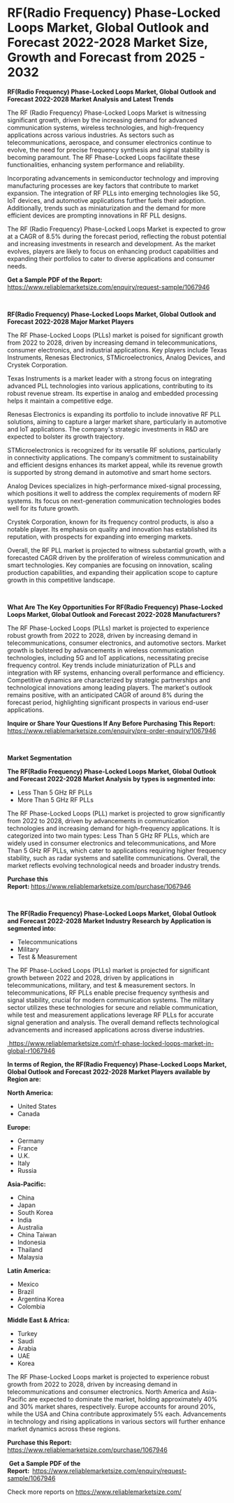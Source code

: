 <p><h1>RF(Radio Frequency) Phase-Locked Loops Market, Global Outlook and Forecast 2022-2028 Market Size, Growth and Forecast from 2025 - 2032</h1></p><p><strong>RF(Radio Frequency) Phase-Locked Loops Market, Global Outlook and Forecast 2022-2028 Market Analysis and Latest Trends</strong></p>
<p><p>The RF (Radio Frequency) Phase-Locked Loops Market is witnessing significant growth, driven by the increasing demand for advanced communication systems, wireless technologies, and high-frequency applications across various industries. As sectors such as telecommunications, aerospace, and consumer electronics continue to evolve, the need for precise frequency synthesis and signal stability is becoming paramount. The RF Phase-Locked Loops facilitate these functionalities, enhancing system performance and reliability.</p><p>Incorporating advancements in semiconductor technology and improving manufacturing processes are key factors that contribute to market expansion. The integration of RF PLLs into emerging technologies like 5G, IoT devices, and automotive applications further fuels their adoption. Additionally, trends such as miniaturization and the demand for more efficient devices are prompting innovations in RF PLL designs.</p><p>The RF (Radio Frequency) Phase-Locked Loops Market is expected to grow at a CAGR of 8.5% during the forecast period, reflecting the robust potential and increasing investments in research and development. As the market evolves, players are likely to focus on enhancing product capabilities and expanding their portfolios to cater to diverse applications and consumer needs.</p></p>
<p><strong>Get a Sample PDF of the Report:&nbsp;</strong> <a href="https://www.reliablemarketsize.com/enquiry/request-sample/1067946?utm_campaign=2755&utm_medium=2&utm_source=Github&utm_content=ia&utm_term=21032025&utm_id=rfradio-frequency-phase-locked-loops-market-global-outlook-and-forecast-2022-2028">https://www.reliablemarketsize.com/enquiry/request-sample/1067946</a></p>
<p>&nbsp;</p>
<p><strong>RF(Radio Frequency) Phase-Locked Loops Market, Global Outlook and Forecast 2022-2028 Major Market Players</strong></p>
<p><p>The RF Phase-Locked Loops (PLLs) market is poised for significant growth from 2022 to 2028, driven by increasing demand in telecommunications, consumer electronics, and industrial applications. Key players include Texas Instruments, Renesas Electronics, STMicroelectronics, Analog Devices, and Crystek Corporation.</p><p>Texas Instruments is a market leader with a strong focus on integrating advanced PLL technologies into various applications, contributing to its robust revenue stream. Its expertise in analog and embedded processing helps it maintain a competitive edge.</p><p>Renesas Electronics is expanding its portfolio to include innovative RF PLL solutions, aiming to capture a larger market share, particularly in automotive and IoT applications. The company's strategic investments in R&D are expected to bolster its growth trajectory.</p><p>STMicroelectronics is recognized for its versatile RF solutions, particularly in connectivity applications. The company’s commitment to sustainability and efficient designs enhances its market appeal, while its revenue growth is supported by strong demand in automotive and smart home sectors.</p><p>Analog Devices specializes in high-performance mixed-signal processing, which positions it well to address the complex requirements of modern RF systems. Its focus on next-generation communication technologies bodes well for its future growth.</p><p>Crystek Corporation, known for its frequency control products, is also a notable player. Its emphasis on quality and innovation has established its reputation, with prospects for expanding into emerging markets.</p><p>Overall, the RF PLL market is projected to witness substantial growth, with a forecasted CAGR driven by the proliferation of wireless communication and smart technologies. Key companies are focusing on innovation, scaling production capabilities, and expanding their application scope to capture growth in this competitive landscape.</p></p>
<p>&nbsp;</p>
<p><strong>What Are The Key Opportunities For RF(Radio Frequency) Phase-Locked Loops Market, Global Outlook and Forecast 2022-2028 Manufacturers?</strong></p>
<p><p>The RF Phase-Locked Loops (PLLs) market is projected to experience robust growth from 2022 to 2028, driven by increasing demand in telecommunications, consumer electronics, and automotive sectors. Market growth is bolstered by advancements in wireless communication technologies, including 5G and IoT applications, necessitating precise frequency control. Key trends include miniaturization of PLLs and integration with RF systems, enhancing overall performance and efficiency. Competitive dynamics are characterized by strategic partnerships and technological innovations among leading players. The market's outlook remains positive, with an anticipated CAGR of around 8% during the forecast period, highlighting significant prospects in various end-user applications.</p></p>
<p><strong>Inquire or Share Your Questions If Any Before Purchasing This Report:</strong> <a href="https://www.reliablemarketsize.com/enquiry/pre-order-enquiry/1067946?utm_campaign=2755&utm_medium=2&utm_source=Github&utm_content=ia&utm_term=21032025&utm_id=rfradio-frequency-phase-locked-loops-market-global-outlook-and-forecast-2022-2028">https://www.reliablemarketsize.com/enquiry/pre-order-enquiry/1067946</a></p>
<p>&nbsp;</p>
<p><strong>Market Segmentation</strong></p>
<p><strong>The RF(Radio Frequency) Phase-Locked Loops Market, Global Outlook and Forecast 2022-2028 Market Analysis by types is segmented into:</strong></p>
<p><ul><li>Less Than 5 GHz RF PLLs</li><li>More Than 5 GHz RF PLLs</li></ul></p>
<p><p>The RF Phase-Locked Loops (PLL) market is projected to grow significantly from 2022 to 2028, driven by advancements in communication technologies and increasing demand for high-frequency applications. It is categorized into two main types: Less Than 5 GHz RF PLLs, which are widely used in consumer electronics and telecommunications, and More Than 5 GHz RF PLLs, which cater to applications requiring higher frequency stability, such as radar systems and satellite communications. Overall, the market reflects evolving technological needs and broader industry trends.</p></p>
<p><strong>Purchase this Report:&nbsp;</strong><a href="https://www.reliablemarketsize.com/purchase/1067946?utm_campaign=2755&utm_medium=2&utm_source=Github&utm_content=ia&utm_term=21032025&utm_id=rfradio-frequency-phase-locked-loops-market-global-outlook-and-forecast-2022-2028">https://www.reliablemarketsize.com/purchase/1067946</a></p>
<p>&nbsp;</p>
<p><strong>The RF(Radio Frequency) Phase-Locked Loops Market, Global Outlook and Forecast 2022-2028 Market Industry Research by Application is segmented into:</strong></p>
<p><ul><li>Telecommunications</li><li>Military</li><li>Test & Measurement</li></ul></p>
<p><p>The RF Phase-Locked Loops (PLLs) market is projected for significant growth between 2022 and 2028, driven by applications in telecommunications, military, and test & measurement sectors. In telecommunications, RF PLLs enable precise frequency synthesis and signal stability, crucial for modern communication systems. The military sector utilizes these technologies for secure and reliable communication, while test and measurement applications leverage RF PLLs for accurate signal generation and analysis. The overall demand reflects technological advancements and increased applications across diverse industries.</p></p>
<p><a href="https://www.reliablemarketsize.com/rf-phase-locked-loops-market-in-global-r1067946?utm_campaign=2755&utm_medium=2&utm_source=Github&utm_content=ia&utm_term=21032025&utm_id=rfradio-frequency-phase-locked-loops-market-global-outlook-and-forecast-2022-2028">&nbsp;https://www.reliablemarketsize.com/rf-phase-locked-loops-market-in-global-r1067946</a></p>
<p><strong>In terms of Region, the RF(Radio Frequency) Phase-Locked Loops Market, Global Outlook and Forecast 2022-2028 Market Players available by Region are:</strong></p>
<p>
    <p> <strong> North America: </strong>
        <ul>
            <li>United States</li>
            <li>Canada</li>
        </ul>
        </p> 
    <p> <strong> Europe: </strong>
        <ul>
            <li>Germany</li>
            <li>France</li>
            <li>U.K.</li>
            <li>Italy</li>
            <li>Russia</li>
        </ul>
        </p> 
    <p> <strong> Asia-Pacific: </strong>
        <ul>
            <li>China</li>
            <li>Japan</li>
            <li>South Korea</li>
            <li>India</li>
            <li>Australia</li>
            <li>China Taiwan</li>
            <li>Indonesia</li>
            <li>Thailand</li>
            <li>Malaysia</li>
        </ul>
        </p> 
    <p> <strong> Latin America: </strong>
        <ul>
            <li>Mexico</li>
            <li>Brazil</li>
            <li>Argentina Korea</li>
            <li>Colombia</li>
        </ul>
        </p> 
    <p> <strong> Middle East & Africa: </strong>
        <ul>
            <li>Turkey</li>
            <li>Saudi</li>
            <li>Arabia</li>
            <li>UAE</li>
            <li>Korea</li>
        </ul>
    </p>
    </p>
<p><p>The RF Phase-Locked Loops market is projected to experience robust growth from 2022 to 2028, driven by increasing demand in telecommunications and consumer electronics. North America and Asia-Pacific are expected to dominate the market, holding approximately 40% and 30% market shares, respectively. Europe accounts for around 20%, while the USA and China contribute approximately 5% each. Advancements in technology and rising applications in various sectors will further enhance market dynamics across these regions.</p></p>
<p><strong>Purchase this Report: </strong><a href="https://www.reliablemarketsize.com/purchase/1067946?utm_campaign=2755&utm_medium=2&utm_source=Github&utm_content=ia&utm_term=21032025&utm_id=rfradio-frequency-phase-locked-loops-market-global-outlook-and-forecast-2022-2028">https://www.reliablemarketsize.com/purchase/1067946</a></p>
<p>&nbsp;<strong>Get a Sample PDF of the Report:&nbsp;&nbsp;</strong><a href="https://www.reliablemarketsize.com/enquiry/request-sample/1067946?utm_campaign=2755&utm_medium=2&utm_source=Github&utm_content=ia&utm_term=21032025&utm_id=rfradio-frequency-phase-locked-loops-market-global-outlook-and-forecast-2022-2028">https://www.reliablemarketsize.com/enquiry/request-sample/1067946</a></p>
<p><strong></strong></p>
<p>Check more reports on <a href="https://www.reliablemarketsize.com/?utm_campaign=2755&utm_medium=2&utm_source=Github&utm_content=ia&utm_term=21032025&utm_id=rfradio-frequency-phase-locked-loops-market-global-outlook-and-forecast-2022-2028">https://www.reliablemarketsize.com/</a></p>